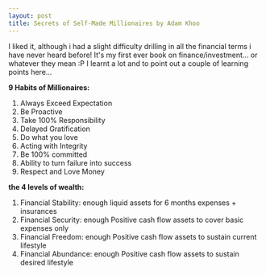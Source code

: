 ```yaml
---
layout: post
title: Secrets of Self-Made Millionaires by Adam Khoo
---
```


I liked it, although i had a slight difficulty drilling in all the financial terms i have never heard before! It's my first ever book on finance/investment... or whatever they mean :P I learnt a lot and to point out a couple of learning points here...

**9 Habits of Millionaires:**

1. Always Exceed Expectation
2. Be Proactive
3. Take 100% Responsibility
4. Delayed Gratification
5. Do what you love
6. Acting with Integrity
7. Be 100% committed
8. Ability to turn failure into success
9. Respect and Love Money

**the 4 levels of wealth:**

1. Financial Stability: enough liquid assets for 6 months expenses + insurances
2. Financial Security: enough Positive cash flow assets to cover basic expenses only
3. Financial Freedom: enough Positive cash flow assets to sustain current lifestyle
4. Financial Abundance: enough Positive cash flow assets to sustain desired lifestyle
